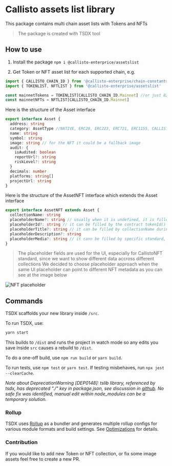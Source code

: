 # Callisto assets list library

This package contains multi chain asset lists with Tokens and NFTs

> The package is created with TSDX tool

## How to use
1. Install the package
`npm i @callisto-enterprice/assetslist`

1. Get Token or NFT asset list for each supported chain, e.g.
```ts
import { CALLISTO_CHAIN_ID } from '@callisto-enterprise/chain-constants'
import { TOKENLIST, NFTLIST } from '@callisto-enterprise/assetslist'

const mainnetTokens = TOKENLIST[CALLISTO_CHAIN_ID.Mainnet] //or just 820
const mainnetNFTs = NFTLIST[CALLISTO_CHAIN_ID.Mainnet]
```

Here is the structure of the Asset interface
```ts
export interface Asset {
  address: string
  category: AssetType //NATIVE, ERC20, ERC223, ERC721, ERC1155, CALLISTONFT
  name: string
  symbol: string
  image: string // for the NFT it could be a fallback image
  audit: {
    isAudited: boolean
    reportUrl?: string
    riskLevel?: string
  }
  decimals: number
  platforms: string[]
  projectUrl: string
}
```

Here is the structure of the AssetNFT interface which extends the Asset interface
```ts
export interface AssetNFT extends Asset {
  collectionName: string
  placeholderName?: string // usually when it is undefined, it is filled by Asset.name
  placeholderId?: string // it can be filled by the contract tokenId() during the parsing
  placeholderTitle?: string // it can be filled by collectionName during the parsing
  placeholderDescription?: string 
  placeholderMedia?: string // it cann be filled by specific standard, for example for ERC721 is used tokenURI()
}
```

> The placeholder fields are used for the UI, especially for CallistoNFT standard, since we want to show different data accross different collections
> We decided to choose placeholder approach when the same UI placeholder can point to different NFT metadata
> as you can see at the image below

![NFT placeholder](https://asset.callisto.network/images/nft_placeholder.png)

## Commands

TSDX scaffolds your new library inside `/src`.

To run TSDX, use:

```bash
yarn start
```

This builds to `/dist` and runs the project in watch mode so any edits you save inside `src` causes a rebuild to `/dist`.

To do a one-off build, use `npm run build` or `yarn build`.

To run tests, use `npm test` or `yarn test`. If testing misbehaves, run `npx jest --clearCache`.

_Note about DeprecationWarning [DEP0148]: tslib library, referenced by tsdx, has deprecated "./" key in package.json, see discussion in [github](https://github.com/microsoft/tslib/issues/134). No safe fix was identified, manual edit within node_modules can be a temporary solution._

### Rollup

TSDX uses [Rollup](https://rollupjs.org) as a bundler and generates multiple rollup configs for various module formats and build settings. See [Optimizations](#optimizations) for details.

### Contribution
If you would like to add new Token or NFT collection, or fix some image assets feel free to create a new PR.